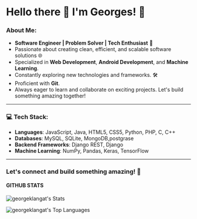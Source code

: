 # Hello there 👋 I'm Georges! 💫

### About Me:
- **Software Engineer | Problem Solver | Tech Enthusiast** 🚀  
- Passionate about creating clean, efficient, and scalable software solutions 🌐  
- Specialized in **Web Development**, **Android Development**, and **Machine Learning**.  
- Constantly exploring new technologies and frameworks. 🛠️  
- Proficient with **Git**.  
- Always eager to learn and collaborate on exciting projects. Let's build something amazing together!  

---

### 💻 Tech Stack:
- **Languages**: JavaScript, Java, HTML5, CSS5, Python, PHP, C, C++  
- **Databases**: MySQL, SQLite, MongoDB,postgrase  
- **Backend Frameworks**: Django REST, Django  
- **Machine Learning**: NumPy, Pandas, Keras, TensorFlow  
 

---

### Let's connect and build something amazing! 🚀


#### GITHUB STATS

![georgeklangat's Stats](https://github-readme-stats.vercel.app/api?username=georgeklangat&theme=vue&show_icons=true&hide_border=true&count_private=true)




![georgeklangat's Top Languages](https://github-readme-stats.vercel.app/api/top-langs/?username=georgeklangat&theme=vue&show_icons=true&hide_border=true&layout=compact)
